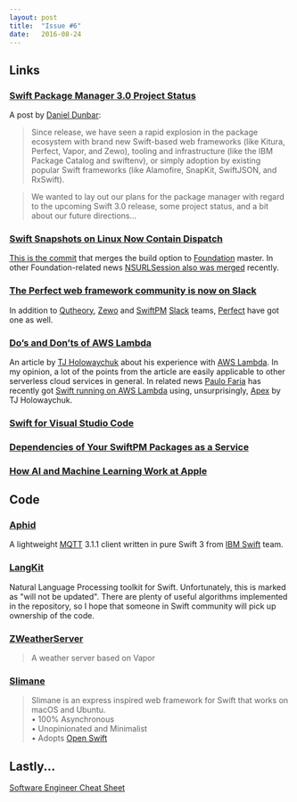 ```yaml
---
layout: post
title:  "Issue #6"
date:   2016-08-24
---
```


## Links

### [Swift Package Manager 3.0 Project Status](https://lists.swift.org/pipermail/swift-evolution/Week-of-Mon-20160815/026411.html)

A post by [Daniel Dunbar](https://twitter.com/daniel_dunbar):

> Since release, we have seen a rapid explosion in the package ecosystem with brand new Swift-based web frameworks (like Kitura, Perfect, Vapor, and Zewo), tooling and infrastructure (like the IBM Package Catalog and swiftenv), or simply adoption by existing popular Swift frameworks (like Alamofire, SnapKit, SwiftJSON, and RxSwift).

>We wanted to lay out our plans for the package manager with regard to the upcoming Swift 3.0 release, some project status, and a bit about our future directions...

### [Swift Snapshots on Linux Now Contain Dispatch](https://twitter.com/Chris__Bailey/status/768379960876789760)

[This is the commit](https://github.com/apple/swift-corelibs-foundation/commit/45b80aba2f7a65aa2faed7d0818eac479478a3a7) that merges the build option to [Foundation](https://github.com/apple/swift-corelibs-foundation) master. In other Foundation-related news [NSURLSession also was merged](https://github.com/apple/swift-corelibs-foundation/commit/c26f465e9af0fd4de729d746355a25c4eb52f899) recently.

### [The Perfect web framework community is now on Slack](https://twitter.com/perfectlysoft/status/767824520367529985)

In addition to [Qutheory](http://slack.qutheory.io), [Zewo](http://slack.zewo.io) and [SwiftPM](https://swift-package-manager.herokuapp.com) [Slack](https://slack.com) teams, [Perfect](https://www.perfect.org) have got one as well.

### [Do’s and Don’ts of AWS Lambda](https://medium.com/@tjholowaychuk/dos-and-don-ts-of-aws-lambda-7dfcab7ad115#.4b5urcqlz)

An article by [TJ Holowaychuk](https://twitter.com/tjholowaychuk) about his
experience with [AWS Lambda](https://aws.amazon.com/lambda/). In my opinion,
a lot of the points from the article are easily
applicable to other serverless cloud services in general. In related news
[Paulo Faria](https://twitter.com/paulofariarl) has recently got
[Swift running on AWS Lambda](https://zewo.slack.com/archives/general/p1471373450000994)
using, unsurprisingly, [Apex](https://github.com/apex/apex) by TJ Holowaychuk.

### [Swift for Visual Studio Code](https://marketplace.visualstudio.com/items?itemName=rlovelett.vscode-swift-language)

### [Dependencies of Your SwiftPM Packages as a Service](https://github.com/czechboy0/swiftpm-dependency-fetcher)

### [How AI and Machine Learning Work at Apple](https://backchannel.com/an-exclusive-look-at-how-ai-and-machine-learning-work-at-apple-8dbfb131932b#.8n964ngfw)

## Code

### [Aphid](https://github.com/IBM-Swift/Aphid)

A lightweight [MQTT](http://mqtt.org/) 3.1.1 client written in pure Swift 3 from
[IBM Swift](https://github.com/IBM-Swift) team.

### [LangKit](https://github.com/rxwei/LangKit)

Natural Language Processing toolkit for Swift. Unfortunately, this is marked
as "will not be updated". There are plenty of useful algorithms
implemented in the repository, so I hope that someone in Swift community will pick
up ownership of the code.

### [ZWeatherServer](https://github.com/CaryZheng/ZWeatherServer)

> A weather server based on Vapor

### [Slimane](https://github.com/noppoMan/slimane)

> Slimane is an express inspired web framework for Swift that works on macOS and Ubuntu.<br/>
>•	100% Asynchronous<br/>
>•	Unopinionated and Minimalist<br/>
>•	Adopts [Open Swift](https://github.com/open-swift)

## Lastly...

[Software Engineer Cheat Sheet](http://thecooperreview.com/software-engineer-cheat-sheet/)

